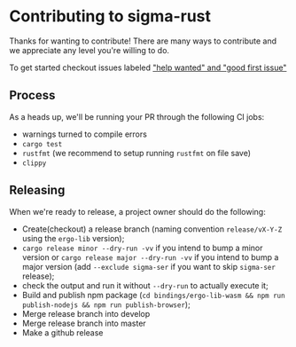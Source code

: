 # Contributing to sigma-rust

Thanks for wanting to contribute! There are many ways to contribute and we
appreciate any level you're willing to do.

To get started checkout issues labeled ["help wanted" and "good first issue"](https://github.com/ergoplatform/sigma-rust/labels/help%20wanted)

## Process
As a heads up, we'll be running your PR through the following CI jobs:
- warnings turned to compile errors
- `cargo test`
- `rustfmt` (we recommend to setup running `rustfmt` on file save)
- `clippy`

## Releasing
When we're ready to release, a project owner should do the following:

- Create(checkout) a release branch (naming convention `release/vX-Y-Z` using the `ergo-lib` version);
- `cargo release minor --dry-run -vv` if you intend to bump a minor version or
  `cargo release major --dry-run -vv` if you intend to bump a major version (add
  `--exclude sigma-ser` if you want to skip `sigma-ser` release);
- check the output and run it without `--dry-run` to actually execute it;
- Build and publish npm package (`cd bindings/ergo-lib-wasm && npm run publish-nodejs && npm run publish-browser`);
- Merge release branch into develop
- Merge release branch into master
- Make a github release

